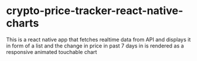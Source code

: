 # crypto-price-tracker-react-native-charts
This is a react native app that fetches realtime data from API and displays it in form of a list and the change in price in past 7 days in is rendered as a responsive animated touchable chart

